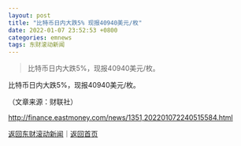 ```yaml
---
layout: post
title: "比特币日内大跌5% 现报40940美元/枚"
date: 2022-01-07 23:52:53 +0800
categories: emnews
tags: 东财滚动新闻
---
```

> 比特币日内大跌5%，现报40940美元/枚。

<p>比特币日内大跌5%，现报40940美元/枚。</p><p class="em_media">（文章来源：财联社）</p>

<http://finance.eastmoney.com/news/1351,202201072240515584.html>

[返回东财滚动新闻](//finews.withounder.com/emnews/)｜[返回首页](//finews.withounder.com/)